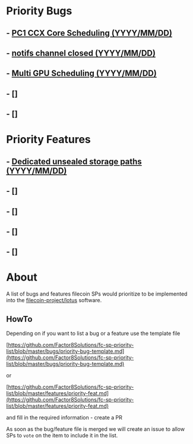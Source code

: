# Priority Bugs

## - [PC1 CCX Core Scheduling (YYYY/MM/DD)](bugs/pc1-ccx-core-scheduling.md) 

## - [notifs channel closed (YYYY/MM/DD)](bugs/notifs-channel-closed.md)

## - [Multi GPU Scheduling (YYYY/MM/DD)](bugs/Mulit-GPU-scheduling.m)

## - []

## - []

# Priority Features

## - [Dedicated unsealed storage paths (YYYY/MM/DD)](https://github.com/Factor8Solutions/fc-sp-priority-list_lotus/blob/master/features/dedicated-unsealed-storage-paths.md)

## - []

## - []

## - []

## - []

# About

A list of bugs and features filecoin SPs would prioritize to be implemented into the [filecoin-project/lotus](https://github.com/filecoin-project/lotus) software.

## HowTo

Depending on if you want to list a bug or a feature use the template file

 [https://github.com/Factor8Solutions/fc-sp-priority-list/blob/master/bugs/priority-bug-template.md](https://github.com/Factor8Solutions/fc-sp-priority-list/blob/master/bugs/priority-bug-template.md)

 or

  [https://github.com/Factor8Solutions/fc-sp-priority-list/blob/master/features/priority-feat.md](https://github.com/Factor8Solutions/fc-sp-priority-list/blob/master/features/priority-feat.md) 

and fill in the required information - create a PR

As soon as the bug/feature file is merged we will create an issue to allow SPs to `vote` on the item to include it in the list.



